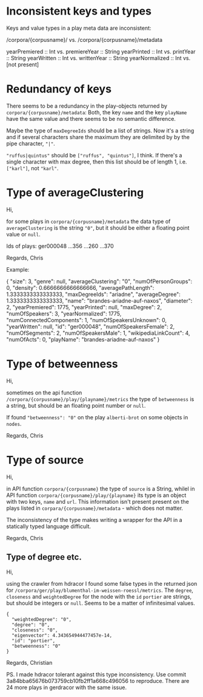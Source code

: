# Inconsistent keys and types #

Keys and value types in a play meta data are inconsistent:

/corpora/{corpusname}/   vs. /corpora/{corpusname}/metadata

yearPremiered :: Int  vs. premiereYear :: String
yearPrinted :: Int    vs. printYear :: String
yearWritten :: Int    vs. writtenYear :: String
yearNormalized :: Int vs. [not present]


# Redundancy of keys #

There seems to be a redundancy in the play-objects returned by
`corpora/{corpusname}/metadata`: Both, the key `name` and the key
`playName` have the same value and there seems to be no semantic
difference.

Maybe the type of `maxDegreeIds` should be a list of strings. Now it's
a string and if several characters share the maximum they are
delimited by by the pipe character, `"|"`.

`"ruffus|quintus"` should be `["ruffus", "quintus"]`, I think.
If there's a single character with max degree, then this list should
be of length 1, i.e. `["karl"]`, not `"karl"`. 


# Type of averageClustering #

Hi,

for some plays in `corpora/{corpusname}/metadata` the data type of
`averageClustering` is the string `"0"`, but it should be either a
floating point value or `null`.

Ids of plays: ger000048 ...356 ...260 ...370

Regards,
Chris


Example:

  {
    "size": 3,
    "genre": null,
    "averageClustering": "0",
    "numOfPersonGroups": 0,
    "density": 0.6666666666666666,
    "averagePathLength": 1.3333333333333333,
    "maxDegreeIds": "ariadne",
    "averageDegree": 1.3333333333333333,
    "name": "brandes-ariadne-auf-naxos",
    "diameter": 2,
    "yearPremiered": 1775,
    "yearPrinted": null,
    "maxDegree": 2,
    "numOfSpeakers": 3,
    "yearNormalized": 1775,
    "numConnectedComponents": 1,
    "numOfSpeakersUnknown": 0,
    "yearWritten": null,
    "id": "ger000048",
    "numOfSpeakersFemale": 2,
    "numOfSegments": 2,
    "numOfSpeakersMale": 1,
    "wikipediaLinkCount": 4,
    "numOfActs": 0,
    "playName": "brandes-ariadne-auf-naxos"
}


# Type of betweenness #

Hi,

sometimes on the api function
`/corpora/{corpusname}/play/{playname}/metrics` the type of
`betweenness` is a string, but should be an floating point number or
`null`.

If found `"betweenness": "0"` on the play `alberti-brot` on some
objects in `nodes`.

Regards,
Chris


# Type of source #

Hi,

in API function `corpora/{corpusname}` the type of `source` is a
String, whilel in API function `corpora/{corpusname}/play/{playname}`
its type is an object with two keys, `name` and `url`. This
information isn't present present on the plays listed in
`corpara/{corpusname}/metadata` - which does not matter.

The inconsistency of the type makes writing a wrapper for the API in a
statically typed language difficult.

Regards,
Chris


## Type of degree etc. ##

Hi,

using the crawler from hdracor I found some false types in the
returned json for
`/corpora/ger/play/blumenthal-im-weissen-roessl/metrics`. The
`degree`, `closeness` and `weightedDegree` for the node with the `id`
`portier` are strings, but should be integers or `null`. Seems to be a
matter of infinitesimal values.

    {
      "weightedDegree": "0",
      "degree": "0",
      "closeness": "0",
      "eigenvector": 4.343654944477457e-14,
      "id": "portier",
      "betweenness": "0"
    }

Regards,
Christian

PS. I made hdracor tolerant against this type inconsistency. Use
commit 3a84bba65676b073759cb10fb2ff1a668c496056 to reproduce. There
are 24 more plays in gerdracor with the same issue.
